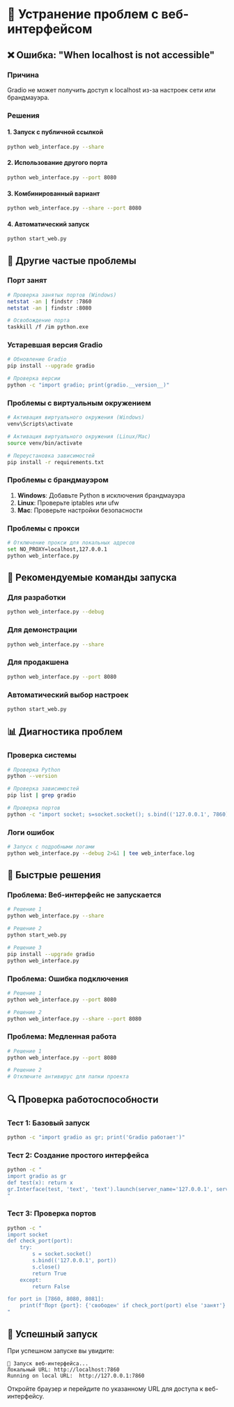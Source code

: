 # 🔧 Устранение проблем с веб-интерфейсом

## ❌ Ошибка: "When localhost is not accessible"

### Причина
Gradio не может получить доступ к localhost из-за настроек сети или брандмауэра.

### Решения

#### 1. Запуск с публичной ссылкой
```bash
python web_interface.py --share
```

#### 2. Использование другого порта
```bash
python web_interface.py --port 8080
```

#### 3. Комбинированный вариант
```bash
python web_interface.py --share --port 8080
```

#### 4. Автоматический запуск
```bash
python start_web.py
```

## 🔧 Другие частые проблемы

### Порт занят
```bash
# Проверка занятых портов (Windows)
netstat -an | findstr :7860
netstat -an | findstr :8080

# Освобождение порта
taskkill /f /im python.exe
```

### Устаревшая версия Gradio
```bash
# Обновление Gradio
pip install --upgrade gradio

# Проверка версии
python -c "import gradio; print(gradio.__version__)"
```

### Проблемы с виртуальным окружением
```bash
# Активация виртуального окружения (Windows)
venv\Scripts\activate

# Активация виртуального окружения (Linux/Mac)
source venv/bin/activate

# Переустановка зависимостей
pip install -r requirements.txt
```

### Проблемы с брандмауэром
1. **Windows**: Добавьте Python в исключения брандмауэра
2. **Linux**: Проверьте iptables или ufw
3. **Mac**: Проверьте настройки безопасности

### Проблемы с прокси
```bash
# Отключение прокси для локальных адресов
set NO_PROXY=localhost,127.0.0.1
python web_interface.py
```

## 🚀 Рекомендуемые команды запуска

### Для разработки
```bash
python web_interface.py --debug
```

### Для демонстрации
```bash
python web_interface.py --share
```

### Для продакшена
```bash
python web_interface.py --port 8080
```

### Автоматический выбор настроек
```bash
python start_web.py
```

## 📊 Диагностика проблем

### Проверка системы
```bash
# Проверка Python
python --version

# Проверка зависимостей
pip list | grep gradio

# Проверка портов
python -c "import socket; s=socket.socket(); s.bind(('127.0.0.1', 7860)); print('Порт 7860 свободен')"
```

### Логи ошибок
```bash
# Запуск с подробными логами
python web_interface.py --debug 2>&1 | tee web_interface.log
```

## 🎯 Быстрые решения

### Проблема: Веб-интерфейс не запускается
```bash
# Решение 1
python web_interface.py --share

# Решение 2
python start_web.py

# Решение 3
pip install --upgrade gradio
python web_interface.py
```

### Проблема: Ошибка подключения
```bash
# Решение 1
python web_interface.py --port 8080

# Решение 2
python web_interface.py --share --port 8080
```

### Проблема: Медленная работа
```bash
# Решение 1
python web_interface.py --port 8080

# Решение 2
# Отключите антивирус для папки проекта
```

## 🔍 Проверка работоспособности

### Тест 1: Базовый запуск
```bash
python -c "import gradio as gr; print('Gradio работает')"
```

### Тест 2: Создание простого интерфейса
```bash
python -c "
import gradio as gr
def test(x): return x
gr.Interface(test, 'text', 'text').launch(server_name='127.0.0.1', server_port=7861)
"
```

### Тест 3: Проверка портов
```bash
python -c "
import socket
def check_port(port):
    try:
        s = socket.socket()
        s.bind(('127.0.0.1', port))
        s.close()
        return True
    except:
        return False

for port in [7860, 8080, 8081]:
    print(f'Порт {port}: {'свободен' if check_port(port) else 'занят'}')
"
```

## 🎉 Успешный запуск

При успешном запуске вы увидите:
```
🚀 Запуск веб-интерфейса...
Локальный URL: http://localhost:7860
Running on local URL:  http://127.0.0.1:7860
```

Откройте браузер и перейдите по указанному URL для доступа к веб-интерфейсу.
